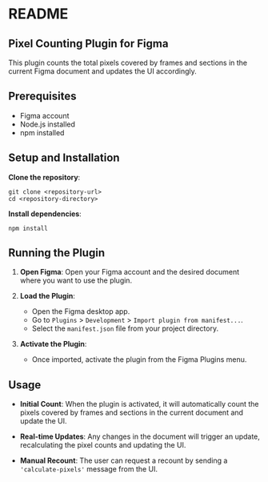 # README

## Pixel Counting Plugin for Figma

This plugin counts the total pixels covered by frames and sections in the current Figma document and updates the UI accordingly.

## Prerequisites

-   Figma account
-   Node.js installed
-   npm installed

## Setup and Installation
**Clone the repository**:
```
git clone <repository-url>
cd <repository-directory>
```
**Install dependencies**:
```
npm install
```
## Running the Plugin

1.  **Open Figma**: Open your Figma account and the desired document where you want to use the plugin.
    
2.  **Load the Plugin**:
    
    -   Open the Figma desktop app.
    -   Go to `Plugins` > `Development` > `Import plugin from manifest...`.
    -   Select the `manifest.json` file from your project directory.
3.  **Activate the Plugin**:
    
    -   Once imported, activate the plugin from the Figma Plugins menu.
## Usage

-   **Initial Count**: When the plugin is activated, it will automatically count the pixels covered by frames and sections in the current document and update the UI.
    
-   **Real-time Updates**: Any changes in the document will trigger an update, recalculating the pixel counts and updating the UI.
    
-   **Manual Recount**: The user can request a recount by sending a `'calculate-pixels'` message from the UI.
